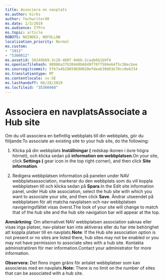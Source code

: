 ```yaml
---
title: Associera en navplats
ms.author: kirks
author: Techwriter40
ms.date: 1/3/2019
ms.audience: ITPro
ms.topic: article
ROBOTS: NOINDEX, NOFOLLOW
localization_priority: Normal
ms.custom:
- "1012"
- "5300012"
ms.assetid: 50249bb9-3c28-408f-946b-2caab6b1b9f4
ms.openlocfilehash: 88086a37b30448b6849f78f7504e64f5c38ecbee
ms.sourcegitcommit: 5fb7a4b28859690020efdea630d03e70cc0e6334
ms.translationtype: MT
ms.contentlocale: sv-SE
ms.lasthandoff: 06/28/2019
ms.locfileid: "35360468"
---
```

# <a name="associate-a-hub-site"></a><span data-ttu-id="600a5-102">Associera en navplats</span><span class="sxs-lookup"><span data-stu-id="600a5-102">Associate a Hub site</span></span>

<span data-ttu-id="600a5-103">Om du vill associera en befintlig webbplats till din webbplats, gör du följande:</span><span class="sxs-lookup"><span data-stu-id="600a5-103">To associate an existing site to your hub site, do the following:</span></span>
  
1. <span data-ttu-id="600a5-104">Klicka på din webbplats **Inställningar (** redskap ikonen i övre högra hörnet), och klicka sedan på **information om webbplatsen**.</span><span class="sxs-lookup"><span data-stu-id="600a5-104">On your site, click **Settings (** gear icon in the top right corner), and then click **Site information**.</span></span>

2. <span data-ttu-id="600a5-105">Redigera webbplatsen information på panelen under NAV webbplatsassociation, markerar du den webbplats som du vill koppla webbplatsen till och klicka sedan på **Spara**.</span><span class="sxs-lookup"><span data-stu-id="600a5-105">In the Edit site information panel, under Hub site association, select the hub site with which you want to associate your site, and then click **Save**.</span></span> <span data-ttu-id="600a5-106">Ändrar utseendet på webbplatsen för att matcha navplatsen och nav webbplatsen navigeringsfältet visas överst.</span><span class="sxs-lookup"><span data-stu-id="600a5-106">The look of your site will change to match that of the hub site and the hub site navigation bar will appear at the top.</span></span>

 <span data-ttu-id="600a5-107">**Anmärkning**: Om alternativet NAV webbplatsen association saknas eller visas inga platser, nav-platser kan inte aktiveras eller du har inte behörighet att koppla platser till en navplats.</span><span class="sxs-lookup"><span data-stu-id="600a5-107">**Note**: If the Hub site association option is not present or no sites are listed there, hub sites may not be enabled or you may not have permission to associate sites with a hub site.</span></span> <span data-ttu-id="600a5-108">Kontakta administratören för mer information.</span><span class="sxs-lookup"><span data-stu-id="600a5-108">Contact your administrator for more information.</span></span>
  
 <span data-ttu-id="600a5-109">**Observera:** Det finns ingen gräns för antalet webbplatser som kan associeras med en navplats.</span><span class="sxs-lookup"><span data-stu-id="600a5-109">**Note:** There is no limit on the number of sites that can be associated with a hub site.</span></span>
  